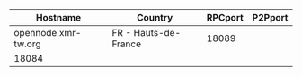 Hostname | Country | RPCport | P2Pport
--- | --- | --- | ---
opennode.xmr-tw.org | FR - Hauts-de-France | 18089
 | 18084
